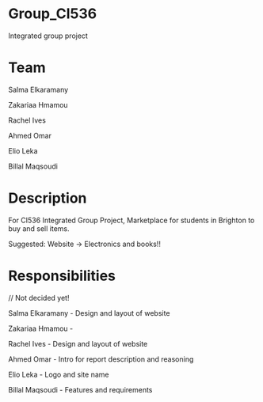 # Group_CI536
Integrated group project

# Team 
Salma Elkaramany

Zakariaa Hmamou

Rachel Ives

Ahmed Omar

Elio Leka

Billal Maqsoudi

# Description
For CI536 Integrated Group Project, Marketplace for students in Brighton to buy and sell items. 

Suggested: Website -> Electronics and books!!

# Responsibilities
// Not decided yet!

Salma Elkaramany - Design and layout of website

Zakariaa Hmamou -

Rachel Ives - Design and layout of website

Ahmed Omar - Intro for report description and reasoning

Elio Leka - Logo and site name

Billal Maqsoudi - Features and requirements

